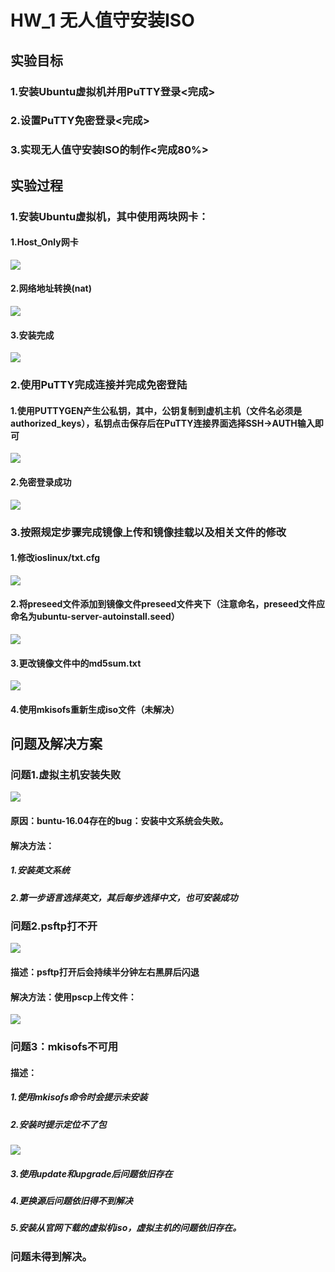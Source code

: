 HW_1 无人值守安装ISO
======================================

## 实验目标

### 1.安装Ubuntu虚拟机并用PuTTY登录<完成>

### 2.设置PuTTY免密登录<完成>

### 3.实现无人值守安装ISO的制作<完成80%>

## 实验过程

### 1.安装Ubuntu虚拟机，其中使用两块网卡：

#### 1.Host_Only网卡     

![](https://raw.githubusercontent.com/CUCCS/2015-linux-public-Geraens/HW_1/HW-1%20%E6%97%A0%E4%BA%BA%E5%80%BC%E5%AE%88%E5%AE%89%E8%A3%85ISO/image%20of%20hw-1/3.png)

#### 2.网络地址转换(nat)

![](https://raw.githubusercontent.com/CUCCS/2015-linux-public-Geraens/HW_1/HW-1%20%E6%97%A0%E4%BA%BA%E5%80%BC%E5%AE%88%E5%AE%89%E8%A3%85ISO/image%20of%20hw-1/4.png)

#### 3.安装完成

![](https://raw.githubusercontent.com/CUCCS/2015-linux-public-Geraens/HW_1/HW-1%20%E6%97%A0%E4%BA%BA%E5%80%BC%E5%AE%88%E5%AE%89%E8%A3%85ISO/image%20of%20hw-1/2.png)

### 2.使用PuTTY完成连接并完成免密登陆

#### 1.使用PUTTYGEN产生公私钥，其中，公钥复制到虚机主机（文件名必须是authorized_keys），私钥点击保存后在PuTTY连接界面选择SSH->AUTH输入即可

![](https://raw.githubusercontent.com/CUCCS/2015-linux-public-Geraens/HW_1/HW-1%20%E6%97%A0%E4%BA%BA%E5%80%BC%E5%AE%88%E5%AE%89%E8%A3%85ISO/image%20of%20hw-1/5.png)

#### 2.免密登录成功

![](https://raw.githubusercontent.com/CUCCS/2015-linux-public-Geraens/HW_1/HW-1%20%E6%97%A0%E4%BA%BA%E5%80%BC%E5%AE%88%E5%AE%89%E8%A3%85ISO/image%20of%20hw-1/6.png)

### 3.按照规定步骤完成镜像上传和镜像挂载以及相关文件的修改

#### 1.修改ioslinux/txt.cfg

![](https://raw.githubusercontent.com/CUCCS/2015-linux-public-Geraens/HW_1/HW-1%20%E6%97%A0%E4%BA%BA%E5%80%BC%E5%AE%88%E5%AE%89%E8%A3%85ISO/image%20of%20hw-1/9.png)

#### 2.将preseed文件添加到镜像文件preseed文件夹下（注意命名，preseed文件应命名为ubuntu-server-autoinstall.seed）

![](https://raw.githubusercontent.com/CUCCS/2015-linux-public-Geraens/HW_1/HW-1%20%E6%97%A0%E4%BA%BA%E5%80%BC%E5%AE%88%E5%AE%89%E8%A3%85ISO/image%20of%20hw-1/11.png)

#### 3.更改镜像文件中的md5sum.txt

![](https://raw.githubusercontent.com/CUCCS/2015-linux-public-Geraens/HW_1/HW-1%20%E6%97%A0%E4%BA%BA%E5%80%BC%E5%AE%88%E5%AE%89%E8%A3%85ISO/image%20of%20hw-1/10.png)

#### 4.使用mkisofs重新生成iso文件（未解决）

## 问题及解决方案

### 问题1.虚拟主机安装失败

![](https://raw.githubusercontent.com/CUCCS/2015-linux-public-Geraens/HW_1/HW-1%20%E6%97%A0%E4%BA%BA%E5%80%BC%E5%AE%88%E5%AE%89%E8%A3%85ISO/image%20of%20hw-1/1.png)

#### 原因：buntu-16.04存在的bug：安装中文系统会失败。

#### 解决方法：

##### 1.安装英文系统

##### 2.第一步语言选择英文，其后每步选择中文，也可安装成功

### 问题2.psftp打不开

![](https://raw.githubusercontent.com/CUCCS/2015-linux-public-Geraens/HW_1/HW-1%20%E6%97%A0%E4%BA%BA%E5%80%BC%E5%AE%88%E5%AE%89%E8%A3%85ISO/image%20of%20hw-1/7.png)

#### 描述：psftp打开后会持续半分钟左右黑屏后闪退

#### 解决方法：使用pscp上传文件：

![](https://raw.githubusercontent.com/CUCCS/2015-linux-public-Geraens/HW_1/HW-1%20%E6%97%A0%E4%BA%BA%E5%80%BC%E5%AE%88%E5%AE%89%E8%A3%85ISO/image%20of%20hw-1/8.png)

### 问题3：mkisofs不可用

#### 描述：

##### 1.使用mkisofs命令时会提示未安装

##### 2.安装时提示定位不了包

![](https://raw.githubusercontent.com/CUCCS/2015-linux-public-Geraens/HW_1/HW-1%20%E6%97%A0%E4%BA%BA%E5%80%BC%E5%AE%88%E5%AE%89%E8%A3%85ISO/image%20of%20hw-1/12.png)

##### 3.使用update和upgrade后问题依旧存在

##### 4.更换源后问题依旧得不到解决

##### 5.安装从官网下载的虚拟机iso，虚拟主机的问题依旧存在。

### 问题未得到解决。
